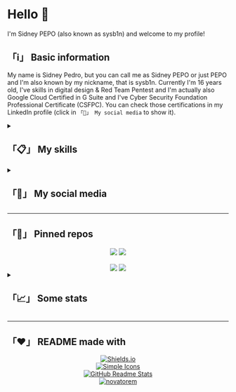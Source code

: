 # Hello 👋️
I'm Sidney PEPO (also known as sysb1n) and welcome to my profile!

## 「ℹ️」 Basic information
My name is Sidney Pedro, but you can call me as Sidney PEPO or just PEPO and I'm also known by my nickname, that is sysb1n. Currently I'm 16 years old, I've skills in digital design & Red Team Pentest and I'm actually also Google Cloud Certified in G Suite and I've Cyber Security Foundation Professional Certificate (CSFPC). You can check those certifications in my LinkedIn profile (click in `「👤️」 My social media` to show it).

<details>
	<summary><h2>「📋️」 My skills</h2></summary>
	<h3>Illustration/Image edition</h3>
		<center>
			<img alt="Illustator" src="https://img.shields.io/badge/Adobe-Illustrator-FF9A00?style=for-the-badge&logo=Adobe%20Illustrator">&nbsp;
			<img alt="Photoshop" src="https://img.shields.io/badge/Adobe-Photoshop-31A8FF?style=for-the-badge&logo=Adobe%20Photoshop">&nbsp;
		</center>
	<h3>GFX + VFX</h3>
		<center>
			<img alt="After Effects" src="https://img.shields.io/badge/Adobe-After%20Effects-9999FF?style=for-the-badge&logo=Adobe%20After%20Effects">&nbsp;
			<img alt="Cinema 4D" src="https://img.shields.io/badge/Maxon-Cinema%204D-011A6A?style=for-the-badge&logo=Cinema%204D">&nbsp;
			<img alt="Premiere Pro" src="https://img.shields.io/badge/Adobe-Premiere%20Pro-9999FF?style=for-the-badge&logo=Adobe%20Premiere%20Pro">&nbsp;
		</center>
	<h3>Operating Systems</h3>
		<center>
			<img alt="Android" src="https://img.shields.io/badge/Google-Android-3DDC84?style=for-the-badge&logo=Android">&nbsp;
			<img alt="CentOS" src="https://img.shields.io/badge/Project%20CentOS-CentOS-262577?style=for-the-badge&logo=CentOS">&nbsp;
			<img alt="Debian" src="https://img.shields.io/badge/Project%20Debian-Debian-A81D33?style=for-the-badge&logo=Debian">&nbsp;
			<img alt="Kali Linux" src="https://img.shields.io/badge/Offensive%20Security-Kali%20Linux-557C94?style=for-the-badge&logo=Kali%20Linux">&nbsp;
			<img alt="Linux" src="https://img.shields.io/badge/GNU-Linux-FCC624?style=for-the-badge&logo=Linux">&nbsp;
			<img alt="Windows" src="https://img.shields.io/badge/Microsoft-Windows-0078D6?style=for-the-badge&logo=Windows">&nbsp;
		</center>
	<h3>Coding</h3>
		<center>
			<!--<img alt="Assembly" src="https://img.shields.io/badge/Language-Assembly%20x86_64-654FF0?style=for-the-badge&logo=Assembly">&nbsp;-->
			<img alt="C" src="https://img.shields.io/badge/Language-C-A8B9CC?style=for-the-badge&logo=C">&nbsp;
			<img alt="CSS" src="https://img.shields.io/badge/Language-CSS-1572B6?style=for-the-badge&logo=CSS3">&nbsp;
			<!--<img alt="C++" src="https://img.shields.io/badge/Language-C%2B%2B-00599C?style=for-the-badge&logo=C%2B%2B">&nbsp;-->
			<img alt="Git" src="https://img.shields.io/badge/Technology-Git-F05032?style=for-the-badge&logo=Git">&nbsp;
			<img alt="HTML" src="https://img.shields.io/badge/Language-HTML-E34F26?style=for-the-badge&logo=HTML5">&nbsp;
			<img alt="JavaScript" src="https://img.shields.io/badge/Language-JavaScript-F7DF1E?style=for-the-badge&logo=JavaScript">&nbsp;
			<img alt="Python" src="https://img.shields.io/badge/Language-Python-3776AB?style=for-the-badge&logo=Python">&nbsp;
			<!--<img alt="Ruby" src="https://img.shields.io/badge/Language-Ruby-CC342D?style=for-the-badge&logo=Ruby">&nbsp;-->
			<img alt="Shell Script" src="https://img.shields.io/badge/Language-Shell%20Script-4EAA25?style=for-the-badge&logo=GNU%20Bash">&nbsp;
			<img alt="TypeScript" src="https://img.shields.io/badge/Language-TypeScript-3178C6?style=for-the-badge&logo=TypeScript">&nbsp;
		</center>
	<h3>Hacking</h3>
		<li>📜 Crypto/Stego</li>
		<li>🔬 Forensic</li>
		<li>📟 Hardware/Electronic</li>
		<li>🔏 Lockpicking</li>
		<li>📶 Networking</li>
		<li>🔎 OSINT</li>
		<li>🧭 Web Hacking</li>
</details>

<details>
	<summary><h2>「👤️」 My social media</h2></summary>
	
[![GitHub](https://img.shields.io/badge/GitHub-Follow%20me-181717?style=social&logo=GitHub)](https://github.com/sidneypepo)  
[![GitLab](https://img.shields.io/badge/GitLab-Follow%20me-FCA121?style=social&logo=GitLab)](https://gitlab.com/sidneypepo)  
[![LinkedIn](https://img.shields.io/badge/LinkedIn-Follow%20me-0077B5?style=social&logo=LinkedIn)](https://linkedin.com/in/sidneypepo)  
[![Upwork](https://img.shields.io/badge/Upwork-Hire%20me-6FDA44?style=social&logo=Upwork)](https://www.upwork.com/freelancers/~019e4fff3300ee892b/)  
[![YouTube](https://img.shields.io/badge/YouTube-Subscribe-FF0000?style=social&logo=YouTube)](https://youtube.com/c/ddicas)  
[![TryHackMe](https://img.shields.io/badge/TryHackMe-sysb1n-212C42?style=social&logo=TryHackMe)](https://tryhackme.com/p/sysb1n)  
[![Hack The Box](https://img.shields.io/badge/Hack%20The%20Box-Respect%20me-9FEF00?style=social&logo=Hack%20The%20Box)](https://app.hackthebox.eu/profile/311266)  
[![Steam](https://img.shields.io/badge/Steam-Follow%20me-000000?style=social&logo=Steam)](https://steamcommunity.com/id/sidneypepo/)  
![Email](https://img.shields.io/badge/Email-sidneypepo%40pm.me-8B89CC?style=social&logo=ProtonMail)  
</details>

---

## 「📍️」 Pinned repos</h2></summary>
<center>
	<div>
		<a href="https://github.com/anuraghazra/github-readme-stats">
			<img align="center" src="https://github-readme-stats.vercel.app/api/pin/?username=sidneypepo&repo=waitwhatcrypt&bg_color=23252ed9&text_color=ffffff&title_color=ec0101" /></a>
		<a href="https://github.com/anuraghazra/convoychat">
			<img align="center" src="https://github-readme-stats.vercel.app/api/pin/?username=sidneypepo&repo=kalischemes4termux&bg_color=23252ed9&text_color=ffffff&title_color=ec0101" /></a>
	</div>
	</br>
	<div>
		<a href="https://github.com/anuraghazra/github-readme-stats">
			<img align="center" src="https://github-readme-stats.vercel.app/api/pin/?username=sidneypepo&repo=cysecpython2&bg_color=23252ed9&text_color=ffffff&title_color=ec0101" /></a>
		<a href="https://github.com/anuraghazra/convoychat">
			<img align="center" src="https://github-readme-stats.vercel.app/api/pin/?username=sidneypepo&repo=cysecpython&bg_color=23252ed9&text_color=ffffff&title_color=ec0101" /></a>
	</div>
</center>


<details>
	<summary><h2>「📈️」 Some stats</h2></summary>
<center>

[![Sidney PEPO's GitHub stats](https://github-readme-stats.vercel.app/api?username=sidneypepo&bg_color=23252ed9&text_color=ffffff&title_color=ec0101&show_icons=true&icon_color=277fff&custom_title=Sidney%20PEPO's%20GitHub%20Stats&card_width=400)](https://github.com/sidneypepo)
[![Top Langs](https://github-readme-stats.vercel.app/api/top-langs/?username=sidneypepo&bg_color=23252ed9&text_color=ffffff&title_color=47d4b9&layout=compact&card_width=400)](https://github.com/sidneypepo)

### I'm listening now  
[![Spotify](https://novatorem-git-master.sidneypepo.vercel.app/api/spotify.py)](https://open.spotify.com/user/pepo-play)
</center>
</details>

---

## 「❤️」 README made with
<center>
	<a href="https://shields.io"><img alt="Shields.io" src="https://img.shields.io/badge/Badges-Shields.io-000000?style=for-the-badge&logo=Shields.io"></a>
	</br>
	<a href="https://simpleicons.org"><img alt="Simple Icons" src="https://img.shields.io/badge/Icons-Simple%20Icons-111111?style=for-the-badge&logo=Simple%20Icons"></a>
	</br>
	<a href="https://github.com/anuraghazra/github-readme-stats"><img alt="GitHub Readme Stats" src="https://img.shields.io/badge/Stats-GitHub%20Readme%20Stats-5899f1?style=for-the-badge"></a>
	</br>
	<a href="https://github.com/novatorem/novatorem"><img alt="novatorem" src="https://img.shields.io/badge/Spotify-novatorem-1ED760?style=for-the-badge&logo=Spotify"></a>
	</br>
</center>

